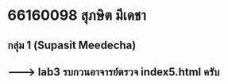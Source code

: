 # 66160098 สุภษิต มีเดชา
## กลุ่ม 1 (Supasit Meedecha)

## ---> lab3 รบกวนอาจารย์ตรวจ index5.html ครับ